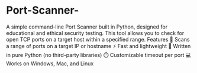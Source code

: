 # Port-Scanner-
A simple command-line Port Scanner built in Python, designed for educational and ethical security testing. This tool allows you to check for open TCP ports on a target host within a specified range.
Features
🔎 Scans a range of ports on a target IP or hostname
⚡ Fast and lightweight
🧠 Written in pure Python (no third-party libraries)
⏱️ Customizable timeout per port
💻 Works on Windows, Mac, and Linux

